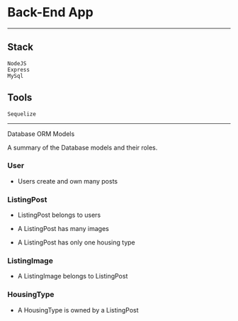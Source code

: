 # Back-End App


***

## Stack

    NodeJS
    Express
    MySql

## Tools

    Sequelize
***

Database ORM Models

A summary of the Database models and their roles.

 ### User
 
   * Users create and own many posts 
 
 ### ListingPost
 
   * ListingPost belongs to users 
   
   * A ListingPost has many images
   
   * A ListingPost has only one housing type 
   
 ### ListingImage
 
   * A ListingImage belongs to ListingPost
 
 ### HousingType
 
   * A HousingType is owned by a ListingPost
   
 
